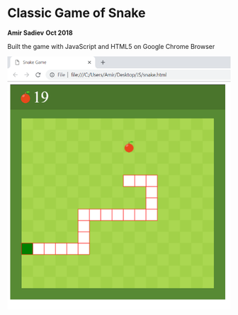 # Classic Game of Snake 
**Amir Sadiev**
**Oct 2018**

Built the game with JavaScript and HTML5 on Google Chrome Browser


![alt text](https://github.com/amir111/Classic_Game_Snake/blob/master/img/mySnakeGame.PNG)


